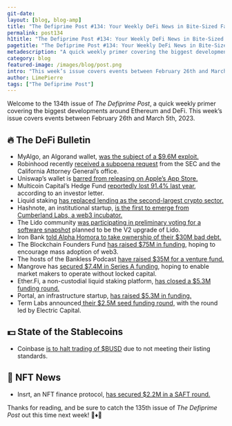 ```yaml
---
git-date:
layout: [blog, blog-amp]
title: "The Defiprime Post #134: Your Weekly DeFi News in Bite-Sized Fashion"
permalink: post134
h1title: "The Defiprime Post #134: Your Weekly DeFi News in Bite-Sized Fashion"
pagetitle: "The Defiprime Post #134: Your Weekly DeFi News in Bite-Sized Fashion"
metadescription: "A quick weekly primer covering the biggest developments around Ethereum and DeFi. This week’s issue covers events between February 26th and March 5th, 2023"
category: blog
featured-image: /images/blog/post.png
intro: "This week’s issue covers events between February 26th and March 5th, 2023"
author: LimePierre
tags: ["The Defiprime Post"]
---
```


Welcome to the 134th issue of _The Defiprime Post_, a quick weekly primer covering the biggest developments around Ethereum and DeFi. This week’s issue covers events between February 26th and March 5th, 2023.


## 🔥 The DeFi Bulletin

* MyAlgo, an Algorand wallet, [was the subject of a $9.6M exploit.](https://www.coindesk.com/business/2023/02/28/algorand-wallet-myalgo-struck-by-96m-exploit/)
* Robinhood recently [received a subpoena request](https://www.coindesk.com/business/2023/02/27/robinhood-received-crypto-related-subpoena-request-from-sec-10k/) from the SEC and the California Attorney General’s office.
* Uniswap’s wallet is [barred from releasing on Apple’s App Store.](https://fortune.com/crypto/2023/03/03/uniswap-wallet-apple-app-store/)
* Multicoin Capital’s Hedge Fund [reportedly lost 91.4% last year](https://www.coindesk.com/business/2023/03/04/multicoin-capitals-hedge-fund-lost-914-last-year-investor-letter-reveals/), according to an investor letter.
* Liquid staking [has replaced lending as the second-largest crypto sector.](https://www.coindesk.com/markets/2023/02/27/liquid-staking-replaces-defi-lending-as-second-largest-crypto-sector/)
* Hashnote, an institutional startup, [is the first to emerge from Cumberland Labs, a web3 incubator.](https://www.coindesk.com/business/2023/02/28/institutional-defi-startup-hashnote-is-first-to-emerge-from-incubator-cumberland-labs/)
* The Lido community [was participating in preliminary voting for a software snapshot](https://www.coindesk.com/tech/2023/03/01/lido-community-conducting-snapshot-of-v2-upgrade-design-approval/) planned to be the V2 upgrade of Lido.
* Iron Bank [told Alpha Homora to take ownership of their $30M bad debt.](https://www.theblock.co/post/216832/iron-bank-tells-alpha-homora-to-take-ownership-of-its-bad-debt)
* The Blockchain Founders Fund [has raised $75M in funding](https://cointelegraph.com/news/blockchain-founders-fund-raises-75m-to-encourage-web3-mass-adoption), hoping to encourage mass adoption of web3.
* The hosts of the Bankless Podcast [have raised $35M for a venture fund.](https://www.coindesk.com/business/2023/03/02/hosts-of-bankless-podcast-raising-35m-crypto-venture-fund-sources/?utm_source=twitter&utm_term=organic&utm_medium=social&utm_content=editorial&utm_campaign=coindesk_main)
* Mangrove has [secured $7.4M in Series A funding](https://www.theblock.co/post/215313/mangrove-raises-7-4-million-series-a-to-enable-market-makers-to-operate-without-locked-capital), hoping to enable market makers to operate without locked capital.
* Ether.Fi, a non-custodial liquid staking platform, [has closed a $5.3M funding round.](https://www.coindesk.com/business/2023/02/28/non-custodial-liquid-staking-platform-etherfi-closes-53m-fundraise/)
* Portal, an infrastructure startup, [has raised $5.3M in funding.](https://www.coindesk.com/business/2023/02/28/web3-infrastructure-startup-portal-raises-53m/?utm_source=twitter&utm_medium=social&utm_campaign=coindesk_main&utm_term=organic&utm_content=editorial&s=35)
* Term Labs announced[ their $2.5M seed funding round,](https://www.coindesk.com/business/2023/02/28/fixed-income-defi-platform-term-finance-readies-for-business/) with the round led by Electric Capital.


## 💵 State of the Stablecoins

* Coinbase [is to halt trading of $BUSD](https://www.theblock.co/post/215435/coinbase-to-halt-trading-of-binances-busd-for-not-meeting-listing-standards) due to not meeting their listing standards.


## 💎 NFT News  

* Insrt, an NFT finance protocol, [has secured $2.2M in a SAFT round.](https://www.theblock.co/post/216514/nft-finance-protocol-insrt-raises-2-2-million-in-saft-round)

Thanks for reading, and be sure to catch the 135th issue of _The Defiprime Post_ out this time next week! 👋♦️👋